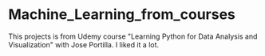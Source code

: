# Machine_Learning_from_courses
This projects is from Udemy course "Learning Python for Data Analysis and Visualization" with Jose Portilla. I liked it a lot.

